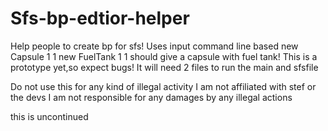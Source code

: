 # Sfs-bp-edtior-helper
Help people to create bp for sfs!
Uses input command line based
new Capsule 1 1
new FuelTank 1 1
should give a capsule with fuel tank!
This is a prototype yet,so expect bugs!
It will need 2 files to run the main and sfsfile


Do not use this for any kind of illegal activity
I am not affiliated with stef or the devs
I am not responsible for any damages by any illegal actions

this is uncontinued
